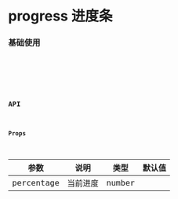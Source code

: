 # progress 进度条

### 基础使用

<code hideActions='["CSB","EXTERNAL"]' src="./basic.tsx" />

<br />

### API

#### Props

| 参数       | 说明     | 类型   | 默认值 |
| ---------- | -------- | ------ | ------ |
| percentage | 当前进度 | number |        |
